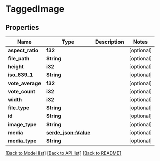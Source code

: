 # TaggedImage

## Properties

Name | Type | Description | Notes
------------ | ------------- | ------------- | -------------
**aspect_ratio** | **f32** |  | [optional] 
**file_path** | **String** |  | [optional] 
**height** | **i32** |  | [optional] 
**iso_639_1** | **String** |  | [optional] 
**vote_average** | **f32** |  | [optional] 
**vote_count** | **i32** |  | [optional] 
**width** | **i32** |  | [optional] 
**file_type** | **String** |  | [optional] 
**id** | **String** |  | [optional] 
**image_type** | **String** |  | [optional] 
**media** | [**serde_json::Value**](.md) |  | [optional] 
**media_type** | **String** |  | [optional] 

[[Back to Model list]](../README.md#documentation-for-models) [[Back to API list]](../README.md#documentation-for-api-endpoints) [[Back to README]](../README.md)


